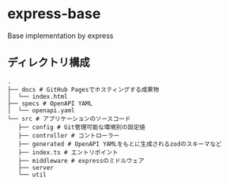# express-base

Base implementation by express

## ディレクトリ構成

```
.
├── docs # GitHub Pagesでホスティングする成果物
│  └── index.html
├── specs # OpenAPI YAML
│  └── openapi.yaml
└── src # アプリケーションのソースコード
   ├── config # Git管理可能な環境別の設定値
   ├── controller # コントローラー
   ├── generated # OpenAPI YAMLをもとに生成されるzodのスキーマなど
   ├── index.ts # エントリポイント
   ├── middleware # expressのミドルウェア
   ├── server
   └── util
```
